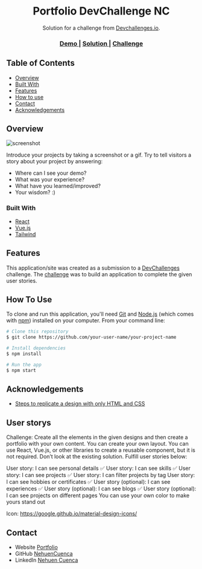 <!-- Please update value in the {}  -->

<h1 align="center">Portfolio DevChallenge NC</h1>

<div align="center">
   Solution for a challenge from  <a href="http://devchallenges.io" target="_blank">Devchallenges.io</a>.
</div>

<div align="center">
  <h3>
    <a href="https://devchallenge-portfolio-nc.netlify.app/">
      Demo
    </a>
    <span> | </span>
    <a href="https://devchallenges.io/solutions/i4w8o7xTa48sK21neV1H">
      Solution
    </a>
    <span> | </span>
    <a href="https://devchallenges.io/challenges/5ZnOYsSXM24JWnCsNFlt">
      Challenge
    </a>
  </h3>
</div>

<!-- TABLE OF CONTENTS -->

## Table of Contents

- [Overview](#overview)
- [Built With](#built-with)
- [Features](#features)
- [How to use](#how-to-use)
- [Contact](#contact)
- [Acknowledgements](#acknowledgements)

<!-- OVERVIEW -->

## Overview

![screenshot](https://user-images.githubusercontent.com/16707738/92399059-5716eb00-f132-11ea-8b14-bcacdc8ec97b.png)

Introduce your projects by taking a screenshot or a gif. Try to tell visitors a story about your project by answering:

- Where can I see your demo?
- What was your experience?
- What have you learned/improved?
- Your wisdom? :)

### Built With

<!-- This section should list any major frameworks that you built your project using. Here are a few examples.-->

- [React](https://reactjs.org/)
- [Vue.js](https://vuejs.org/)
- [Tailwind](https://tailwindcss.com/)

## Features

<!-- List the features of your application or follow the template. Don't share the figma file here :) -->

This application/site was created as a submission to a [DevChallenges](https://devchallenges.io/challenges) challenge. The [challenge](https://devchallenges.io/challenges/5ZnOYsSXM24JWnCsNFlt) was to build an application to complete the given user stories.

## How To Use

<!-- Example: -->

To clone and run this application, you'll need [Git](https://git-scm.com) and [Node.js](https://nodejs.org/en/download/) (which comes with [npm](http://npmjs.com)) installed on your computer. From your command line:

```bash
# Clone this repository
$ git clone https://github.com/your-user-name/your-project-name

# Install dependencies
$ npm install

# Run the app
$ npm start
```

## Acknowledgements

<!-- This section should list any articles or add-ons/plugins that helps you to complete the project. This is optional but it will help you in the future. For example: -->

- [Steps to replicate a design with only HTML and CSS](https://devchallenges-blogs.web.app/how-to-replicate-design/)


## User storys
Challenge: Create all the elements in the given designs and then create a portfolio with your own content. You can create your own layout. You can use React, Vue.js, or other libraries to create a reusable component, but it is not required. Don’t look at the existing solution. Fulfill user stories below:

User story: I can see personal details ✅
User story: I can see skills ✅
User story: I can see projects ✅
User story: I can filter projects by tag
User story: I can see hobbies or certificates ✅
User story (optional): I can see experiences ✅
User story (optional): I can see blogs ✅
User story (optional): I can see projects on different pages
You can use your own color to make yours stand out

Icon: https://google.github.io/material-design-icons/


## Contact

- Website  [Portfolio](https://portfolio-nc.netlify.app/)
- GitHub   [NehuenCuenca](https://github.com/NehuenCuenca)
- LinkedIn [Nehuen Cuenca](https://www.linkedin.com/in/nehuen-cuenca/)
